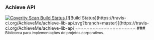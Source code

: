 ### Achieve API 
<a href="https://scan.coverity.com/projects/5557">
  <img alt="Coverity Scan Build Status"
       src="https://scan.coverity.com/projects/5557/badge.svg"/>
</a>
[![Build Status](https://travis-ci.org/AchieveMe/achieve-lib-api.svg?branch=master)](https://travis-ci.org/AchieveMe/achieve-lib-api
=====================
### <sub>Biblioteca para implementações de projetos corporativos.</sub>
